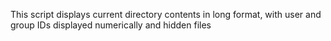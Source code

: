 This script displays current directory contents in long format, with user and group IDs displayed numerically and hidden files 

